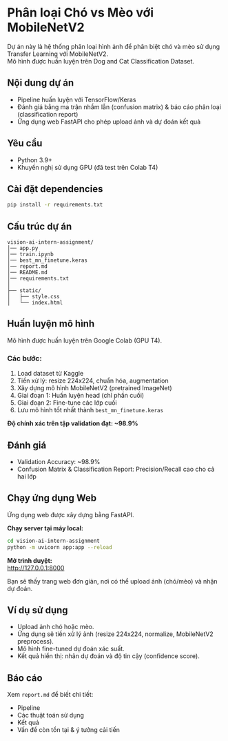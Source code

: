 # Phân loại Chó vs Mèo với MobileNetV2

Dự án này là hệ thống phân loại hình ảnh để phân biệt chó và mèo sử dụng Transfer Learning với MobileNetV2.  
Mô hình được huấn luyện trên Dog and Cat Classification Dataset.

## Nội dung dự án

- Pipeline huấn luyện với TensorFlow/Keras
- Đánh giá bằng ma trận nhầm lẫn (confusion matrix) & báo cáo phân loại (classification report)
- Ứng dụng web FastAPI cho phép upload ảnh và dự đoán kết quả

## Yêu cầu

- Python 3.9+
- Khuyến nghị sử dụng GPU (đã test trên Colab T4)

## Cài đặt dependencies

```bash
pip install -r requirements.txt
```

## Cấu trúc dự án

```
vision-ai-intern-assignment/
│── app.py
│── train.ipynb
│── best_mn_finetune.keras
│── report.md
│── README.md
│── requirements.txt
│
├── static/
│   ├── style.css
│   └── index.html
```

## Huấn luyện mô hình

Mô hình được huấn luyện trên Google Colab (GPU T4).

### Các bước:

1. Load dataset từ Kaggle
2. Tiền xử lý: resize 224x224, chuẩn hóa, augmentation
3. Xây dựng mô hình MobileNetV2 (pretrained ImageNet)
4. Giai đoạn 1: Huấn luyện head (chỉ phần cuối)
5. Giai đoạn 2: Fine-tune các lớp cuối
6. Lưu mô hình tốt nhất thành `best_mn_finetune.keras`

**Độ chính xác trên tập validation đạt: ~98.9%**

## Đánh giá

- Validation Accuracy: ~98.9%
- Confusion Matrix & Classification Report: Precision/Recall cao cho cả hai lớp


## Chạy ứng dụng Web

Ứng dụng web được xây dựng bằng FastAPI.

**Chạy server tại máy local:**

```bash
cd vision-ai-intern-assignment
python -m uvicorn app:app --reload
```

**Mở trình duyệt:**  
http://127.0.0.1:8000

Bạn sẽ thấy trang web đơn giản, nơi có thể upload ảnh (chó/mèo) và nhận dự đoán.

## Ví dụ sử dụng

- Upload ảnh chó hoặc mèo.
- Ứng dụng sẽ tiền xử lý ảnh (resize 224x224, normalize, MobileNetV2 preprocess).
- Mô hình fine-tuned dự đoán xác suất.
- Kết quả hiển thị: nhãn dự đoán và độ tin cậy (confidence score).

## Báo cáo

Xem `report.md` để biết chi tiết:
- Pipeline
- Các thuật toán sử dụng
- Kết quả
- Vấn đề còn tồn tại & ý tưởng cải tiến
